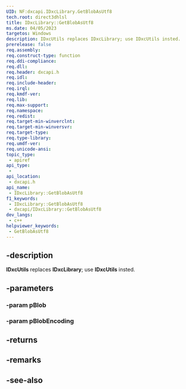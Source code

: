 ```yaml
---
UID: NF:dxcapi.IDxcLibrary.GetBlobAsUtf8
tech.root: direct3dhlsl
title: IDxcLibrary::GetBlobAsUtf8
ms.date: 04/05/2023
targetos: Windows
description: IDxcUtils replaces IDxcLibrary; use IDxcUtils insted.
prerelease: false
req.assembly: 
req.construct-type: function
req.ddi-compliance: 
req.dll: 
req.header: dxcapi.h
req.idl: 
req.include-header: 
req.irql: 
req.kmdf-ver: 
req.lib: 
req.max-support: 
req.namespace: 
req.redist: 
req.target-min-winverclnt: 
req.target-min-winversvr: 
req.target-type: 
req.type-library: 
req.umdf-ver: 
req.unicode-ansi: 
topic_type:
 - apiref
api_type:
 - 
api_location:
 - dxcapi.h
api_name:
 - IDxcLibrary::GetBlobAsUtf8
f1_keywords:
 - IDxcLibrary::GetBlobAsUtf8
 - dxcapi/IDxcLibrary::GetBlobAsUtf8
dev_langs:
 - c++
helpviewer_keywords:
 - GetBlobAsUtf8
---
```


## -description

**IDxcUtils** replaces **IDxcLibrary**; use **IDxcUtils** insted.

## -parameters

### -param pBlob

### -param pBlobEncoding

## -returns

## -remarks

## -see-also
